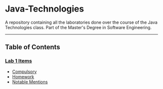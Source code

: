 # Java-Technologies

A repository containing all the laboratories done over the course of the Java Technologies class. Part of the Master's Degree in Software Engineering.

<hr>

## Table of Contents

### [Lab 1 Items](https://github.com/Alex-Amarandei/Java-Technologies/tree/main/Lab1)
- [Compulsory](https://github.com/Alex-Amarandei/Java-Technologies/tree/main/Lab1#compulsory)
- [Homework](https://github.com/Alex-Amarandei/Java-Technologies/tree/main/Lab1#homework)
- [Notable Mentions](https://github.com/Alex-Amarandei/Java-Technologies/tree/main/Lab1#notable-contributions)
